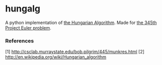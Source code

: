 # hungalg

A python implementation of [the Hungarian Algorithm](http://en.wikipedia.org/wiki/Hungarian_algorithm). Made for [the 345th Project Euler problem](https://projecteuler.net/problem=345).


### References
[1] http://csclab.murraystate.edu/bob.pilgrim/445/munkres.html
[2] http://en.wikipedia.org/wiki/Hungarian_algorithm